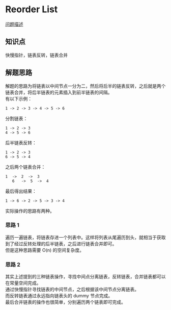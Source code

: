 # Reorder List

[问题描述](https://leetcode.com/problems/reorder-list/)

## 知识点

快慢指针，链表反转，链表合并

## 解题思路

解题的思路为将链表以中间节点一分为二，然后将后半的链表反转，之后就是两个链表合并，将后半链表的元素插入到前半链表的间隔。  
有以下示例：

```
1 -> 2 -> 3 -> 4 -> 5 -> 6
```

分割链表：

```
1 -> 2 -> 3
4 -> 5 -> 6
```

后半链表反转：

```
1 -> 2 -> 3
6 -> 5 -> 4
```

之后两个链表合并：

```
1  ->  2  ->  3
   6   ->  5  ->  4
```

最后得出结果：

```
1 -> 6 -> 2 -> 5 -> 3 -> 4
```

实际操作的思路有两种。

### 思路 1

遍历一遍链表，将链表存进一个列表中。这样将列表从尾遍历到头，就相当于获取到了经过反转处理的后半链表，之后进行链表合并即可。  
但是这种思路需要 O(n) 的空间复杂度。

### 思路 2

其实上述提到的三种链表操作，寻找中间点分离链表，反转链表，合并链表都可以在常量空间完成。  
通过快慢指针寻找链表的中间节点，之后根据该中间节点分离链表。  
而反转链表通过永远指向链表头的 dummy 节点完成。  
最后合并链表的操作也很简单，分别遍历两个链表即可完成。
